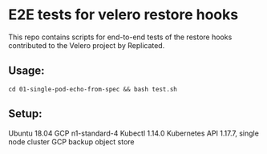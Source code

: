 # E2E tests for velero restore hooks

This repo contains scripts for end-to-end tests of the restore hooks contributed to the Velero project by Replicated.

## Usage:

```
cd 01-single-pod-echo-from-spec && bash test.sh
```

## Setup:

Ubuntu 18.04 GCP n1-standard-4
Kubectl 1.14.0
Kubernetes API 1.17.7, single node cluster
GCP backup object store
